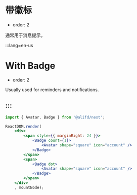 # 带徽标

- order: 2

通常用于消息提示。

:::lang=en-us
# With Badge

- order: 2

Usually used for reminders and notifications.

:::
---

````jsx
import { Avatar, Badge } from '@alifd/next';

ReactDOM.render(
    <div>
        <span style={{ marginRight: 24 }}>
            <Badge count={1}>
                <Avatar shape="square" icon="account" />
            </Badge>
        </span>
        <span>
            <Badge dot>
                <Avatar shape="square" icon="account" />
            </Badge>
        </span>
    </div>
    , mountNode);
````

````css

````
